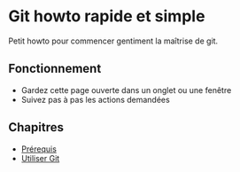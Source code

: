 # Git howto rapide et simple

Petit howto pour commencer gentiment la maîtrise de git.

## Fonctionnement

- Gardez cette page ouverte dans un onglet ou une fenêtre
- Suivez pas à pas les actions demandées

## Chapitres

- [Prérequis](./1_Prerequis.md)
- [Utiliser Git](./2_utiliser_git.md)
